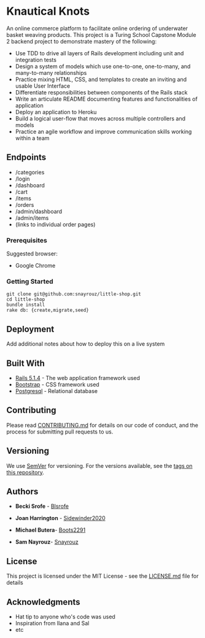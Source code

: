 # Knautical Knots

An online commerce platform to facilitate online ordering of underwater basket weaving products. This project is a Turing School Capstone Module 2 backend project to demonstrate mastery of the following:

* Use TDD to drive all layers of Rails development including unit and integration tests
* Design a system of models which use one-to-one, one-to-many, and many-to-many relationships
* Practice mixing HTML, CSS, and templates to create an inviting and usable User Interface
* Differentiate responsibilities between components of the Rails stack
* Write an articulate README documenting features and functionalities of application
* Deploy an application to Heroku
* Build a logical user-flow that moves across multiple controllers and models
* Practice an agile workflow and improve communication skills working within a team

## Endpoints

* /categories
* /login
* /dashboard
* /cart
* /items
* /orders
* /admin/dashboard
* /admin/items
* (links to individual order pages)

### Prerequisites

Suggested browser:
* Google Chrome


### Getting Started
```
git clone git@github.com:snayrouz/little-shop.git
cd little-shop
bundle install
rake db: {create,migrate,seed}
```

## Deployment

Add additional notes about how to deploy this on a live system

## Built With

* [Rails 5.1.4](http://api.rubyonrails.org) - The web application framework used
* [Bootstrap](https://getbootstrap.com/docs/4.0/getting-started/introduction/) - CSS framework used
* [Postgresql](https://www.postgresql.org/) - Relational database

## Contributing

Please read [CONTRIBUTING.md](https://gist.github.com/PurpleBooth/b24679402957c63ec426) for details on our code of conduct, and the process for submitting pull requests to us.

## Versioning

We use [SemVer](http://semver.org/) for versioning. For the versions available, see the [tags on this repository](https://github.com/your/project/tags). 

## Authors

* **Becki Srofe** - [Blsrofe](https://github.com/blsrofe)

* **Joan Harrington** - [Sidewinder2020](https://github.com/sidewinder2020)

* **Michael Butera**- [Boots2291](https://github.com/boots2291)

* **Sam Nayrouz**- [Snayrouz](https://github.com/snayrouz)

## License

This project is licensed under the MIT License - see the [LICENSE.md](LICENSE.md) file for details

## Acknowledgments

* Hat tip to anyone who's code was used
* Inspiration from Ilana and Sal
* etc
